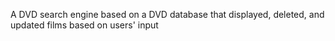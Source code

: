 A DVD search engine based on a DVD database that displayed, deleted, and updated films based on users' input